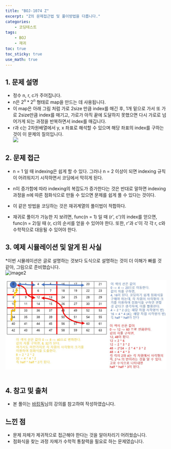 ```yaml
---
title: "BOJ-1074 Z"
excerpt: "Z의 문제접근법 및 풀이방법을 다룹니다."
categories:
    - 코딩테스트
tags:
    - BOJ
    - 재귀
toc: true
toc_sticky: true
use_math: true
---
```


## 1. 문제 설명<br/>
* 정수 n, r, c가 주어집니다.
* n은 $2^n * 2^n$ 형태로 map을 만드는 데 사용됩니다.<br/>
* 이 map은 아래 그림 처럼 가로 2size 만큼 index를 매긴 후, 1개 밑으로 가서 또 가로 2size만큼 index를 매기고, 가로가 아직 끝에 도달하지 못했으면 다시 가로로 넘어가게 되는 과정을 반복하면서 index를 매깁니다.<br/>
* r과 c는 2차원배열에서 y, x 좌표로 해석할 수 있으며 해당 좌표의 index를 구하는 것이 이 문제의 질의입니다.<br/>
![](https://github.com/Falconno7/Falconno7.github.io/tree/master/assets/images/boj1074_0.jpg)

## 2. 문제 접근<br/>
* n = 1 일 때 indexing은 쉽게 할 수 있다. 그러나 n = 2 이상이 되면 indexing 규칙이 어려워지기 시작하면서 코딩에서 막히게 된다. 

* n이 증가함에 따라 indexing의 복잡도가 증가한다는 것은 반대로 말하면 indexing과정을 n에 따른 점화식으로 만들 수 있으면 문제를 쉽게 풀 수 있다는 것이다.

* 이 같은 방법을 코딩하는 것은 재귀계열의 풀이법이 적합하다.

* 재귀로 풀이가 가능한 지 보려면, func(n = 1) 일 때 (r', c')의 index를 얻으면, func(n = 2)일 때 (r, c)의 순서를 얻을 수 있어야 한다. 또한, r'과 c'이 각 각 r, c와 수학적으로 대응될 수 있어야 한다.

## 3. 예제 시뮬레이션 및 알게 된 사실
*이번 시뮬레이션은 글로 설명하는 것보다 도식으로 설명하는 것이 더 이해가 빠를 것 같아, 그림으로 준비했습니다.<br/>
![image2](https://github.com/Falconno7/Falconno7.github.io/blob/master/_posts/image/boj1074_4.JPG)
<br/>

![image3](https://github.com/Falconno7/Falconno7.github.io/blob/master/_posts/image/boj1074_5.JPG)
<br/>
<br/>

## 4. 참고 및 출처
* 본 풀이는 [바킹독](https://baaaaaaaaaaaaaaaaaaaaaaarkingdog.tistory.com/943?category=773649)님의 강의를 참고하여 작성하였습니다.<br/>

## 느낀 점
* 문제 자체가 제귀적으로 접근해야 한다는 것을 알아차리기 어려웠습니다.
* 점화식을 찾는 과정 자체가 수학적 통찰력을 필요로 하는 문제였습니다.